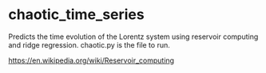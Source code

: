 # chaotic_time_series
Predicts the time evolution of the Lorentz system using reservoir computing and ridge regression.
chaotic.py is the file to run.

https://en.wikipedia.org/wiki/Reservoir_computing
